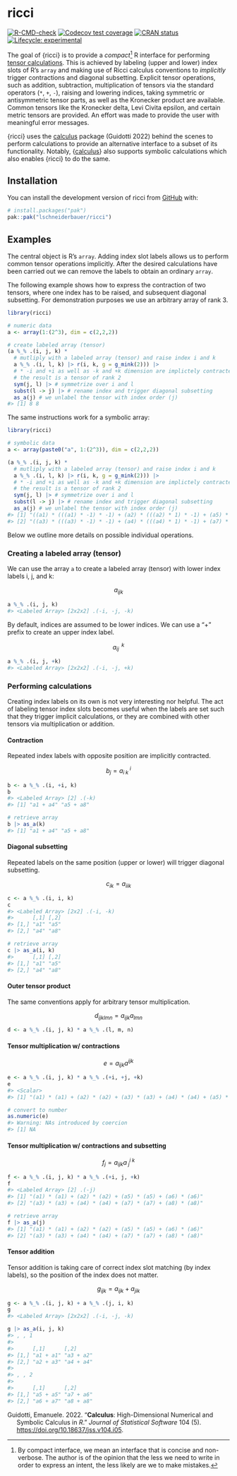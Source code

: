 
<!-- README.md is generated from README.Rmd. Please edit that file -->

# ricci

<!-- badges: start -->

[![R-CMD-check](https://github.com/lschneiderbauer/ricci/actions/workflows/R-CMD-check.yaml/badge.svg)](https://github.com/lschneiderbauer/ricci/actions/workflows/R-CMD-check.yaml)
[![Codecov test
coverage](https://codecov.io/gh/lschneiderbauer/ricci/graph/badge.svg)](https://app.codecov.io/gh/lschneiderbauer/ricci)
[![CRAN
status](https://www.r-pkg.org/badges/version/ricci)](https://CRAN.R-project.org/package=ricci)
[![Lifecycle:
experimental](https://img.shields.io/badge/lifecycle-experimental-orange.svg)](https://lifecycle.r-lib.org/articles/stages.html#experimental)

<!-- badges: end -->

The goal of {ricci} is to provide a *compact*[^1] R interface for
performing [tensor
calculations](https://en.wikipedia.org/wiki/Ricci_calculus). This is
achieved by labeling (upper and lower) index slots of R’s `array` and
making use of Ricci calculus conventions to *implicitly* trigger
contractions and diagonal subsetting. Explicit tensor operations, such
as addition, subtraction, multiplication of tensors via the standard
operators (`*`, `+`, `-`), raising and lowering indices, taking
symmetric or antisymmetric tensor parts, as well as the Kronecker
product are available. Common tensors like the Kronecker delta, Levi
Civita epsilon, and certain metric tensors are provided. An effort was
made to provide the user with meaningful error messages.

{ricci} uses the [calculus](https://calculus.eguidotti.com/) package
(Guidotti 2022) behind the scenes to perform calculations to provide an
alternative interface to a subset of its functionality. Notably,
{[calculus](https://calculus.eguidotti.com/)} also supports symbolic
calculations which also enables {ricci} to do the same.

## Installation

You can install the development version of ricci from
[GitHub](https://github.com/) with:

``` r
# install.packages("pak")
pak::pak("lschneiderbauer/ricci")
```

## Examples

The central object is R’s `array`. Adding index slot labels allows us to
perform common tensor operations implicitly. After the desired
calculations have been carried out we can remove the labels to obtain an
ordinary `array`.

The following example shows how to express the contraction of two
tensors, where one index has to be raised, and subsequent diagonal
subsetting. For demonstration purposes we use an arbitrary array of rank
3.

``` r
library(ricci)

# numeric data
a <- array(1:(2^3), dim = c(2,2,2))

# create labeled array (tensor)
(a %_% .(i, j, k) * 
  # mutliply with a labeled array (tensor) and raise index i and k
  a %_% .(i, l, k) |> r(i, k, g = g_mink(2))) |> 
  # * -i and +i as well as -k and +k dimension are implictely contracted
  # the result is a tensor of rank 2
  sym(j, l) |> # symmetrize over i and l
  subst(l -> j) |> # rename index and trigger diagonal subsetting
  as_a(j) # we unlabel the tensor with index order (j)
#> [1] 8 8
```

The same instructions work for a symbolic array:

``` r
library(ricci)

# symbolic data
a <- array(paste0("a", 1:(2^3)), dim = c(2,2,2))

(a %_% .(i, j, k) * 
  # mutliply with a labeled array (tensor) and raise index i and k
  a %_% .(i, l, k) |> r(i, k, g = g_mink(2))) |> 
  # * -i and +i as well as -k and +k dimension are implictely contracted
  # the result is a tensor of rank 2
  sym(j, l) |> # symmetrize over i and l
  subst(l -> j) |> # rename index and trigger diagonal subsetting
  as_a(j) # we unlabel the tensor with index order (j)
#> [1] "((a1) * (((a1) * -1) * -1) + (a2) * (((a2) * 1) * -1) + (a5) * (((a5) * -1) * 1) + (a6) * (((a6) * 1) * 1) + (a1) * (((a1) * -1) * -1) + (a2) * (((a2) * 1) * -1) + (a5) * (((a5) * -1) * 1) + (a6) * (((a6) * 1) * 1)) / 2"
#> [2] "((a3) * (((a3) * -1) * -1) + (a4) * (((a4) * 1) * -1) + (a7) * (((a7) * -1) * 1) + (a8) * (((a8) * 1) * 1) + (a3) * (((a3) * -1) * -1) + (a4) * (((a4) * 1) * -1) + (a7) * (((a7) * -1) * 1) + (a8) * (((a8) * 1) * 1)) / 2"
```

Below we outline more details on possible individual operations.

### Creating a labeled array (tensor)

We can use the array `a` to create a labeled array (tensor) with lower
index labels i, j, and k:

$$
a_{ijk}
$$

``` r
a %_% .(i, j, k)
#> <Labeled Array> [2x2x2] .(-i, -j, -k)
```

By default, indices are assumed to be lower indices. We can use a “+”
prefix to create an upper index label.

$$
a_{ij}^{\;\;k}
$$

``` r
a %_% .(i, j, +k)
#> <Labeled Array> [2x2x2] .(-i, -j, +k)
```

### Performing calculations

Creating index labels on its own is not very interesting nor helpful.
The act of labeling tensor index slots becomes useful when the labels
are set such that they trigger implicit calculations, or they are
combined with other tensors via multiplication or addition.

#### Contraction

Repeated index labels with opposite position are implicitly contracted.

$$
b_j=a_{i\;k}^{\;i}
$$

``` r
b <- a %_% .(i, +i, k)
b
#> <Labeled Array> [2] .(-k)
#> [1] "a1 + a4" "a5 + a8"

# retrieve array
b |> as_a(k)
#> [1] "a1 + a4" "a5 + a8"
```

#### Diagonal subsetting

Repeated labels on the same position (upper or lower) will trigger
diagonal subsetting.

$$
c_{ik}=a_{iik}
$$

``` r
c <- a %_% .(i, i, k)
c
#> <Labeled Array> [2x2] .(-i, -k)
#>      [,1] [,2]
#> [1,] "a1" "a5"
#> [2,] "a4" "a8"

# retrieve array
c |> as_a(i, k)
#>      [,1] [,2]
#> [1,] "a1" "a5"
#> [2,] "a4" "a8"
```

#### Outer tensor product

The same conventions apply for arbitrary tensor multiplication.

$$
d_{ijklmn}=a_{ijk}a_{lmn}
$$

``` r
d <- a %_% .(i, j, k) * a %_% .(l, m, n)
```

#### Tensor multiplication w/ contractions

$$
e=a_{ijk}a^{ijk}
$$

``` r
e <- a %_% .(i, j, k) * a %_% .(+i, +j, +k)
e
#> <Scalar>
#> [1] "(a1) * (a1) + (a2) * (a2) + (a3) * (a3) + (a4) * (a4) + (a5) * (a5) + (a6) * (a6) + (a7) * (a7) + (a8) * (a8)"

# convert to number
as.numeric(e)
#> Warning: NAs introduced by coercion
#> [1] NA
```

#### Tensor multiplication w/ contractions and subsetting

$$
f_j=a_{ijk}a^{i\;k}_{\;j}
$$

``` r
f <- a %_% .(i, j, k) * a %_% .(+i, j, +k)
f
#> <Labeled Array> [2] .(-j)
#> [1] "(a1) * (a1) + (a2) * (a2) + (a5) * (a5) + (a6) * (a6)"
#> [2] "(a3) * (a3) + (a4) * (a4) + (a7) * (a7) + (a8) * (a8)"

# retrieve array
f |> as_a(j)
#> [1] "(a1) * (a1) + (a2) * (a2) + (a5) * (a5) + (a6) * (a6)"
#> [2] "(a3) * (a3) + (a4) * (a4) + (a7) * (a7) + (a8) * (a8)"
```

#### Tensor addition

Tensor addition is taking care of correct index slot matching (by index
labels), so the position of the index does not matter.

$$
g_{ijk} = a_{ijk} + a_{jik}
$$

``` r
g <- a %_% .(i, j, k) + a %_% .(j, i, k)
g
#> <Labeled Array> [2x2x2] .(-i, -j, -k)

g |> as_a(i, j, k)
#> , , 1
#> 
#>      [,1]      [,2]     
#> [1,] "a1 + a1" "a3 + a2"
#> [2,] "a2 + a3" "a4 + a4"
#> 
#> , , 2
#> 
#>      [,1]      [,2]     
#> [1,] "a5 + a5" "a7 + a6"
#> [2,] "a6 + a7" "a8 + a8"
```

<div id="refs" class="references csl-bib-body hanging-indent"
entry-spacing="0">

<div id="ref-guidotti2022" class="csl-entry">

Guidotti, Emanuele. 2022. “**Calculus**: High-Dimensional Numerical and
Symbolic Calculus in *R*.” *Journal of Statistical Software* 104 (5).
<https://doi.org/10.18637/jss.v104.i05>.

</div>

</div>

[^1]: By compact interface, we mean an interface that is concise and
    non-verbose. The author is of the opinion that the less we need to
    write in order to express an intent, the less likely are we to make
    mistakes.
